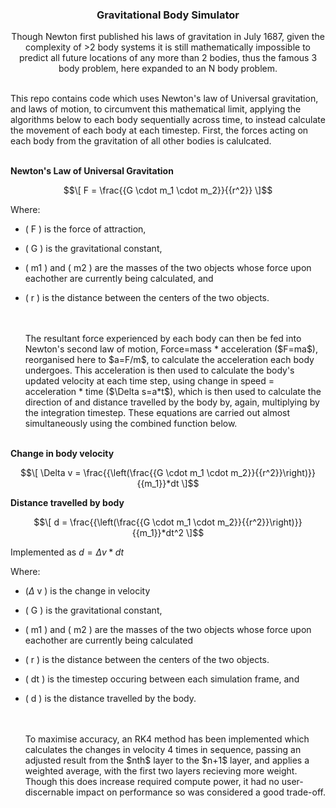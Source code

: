 <h3 align="center">Gravitational Body Simulator</h3>

  <p align="center">
    Though Newton first published his laws of gravitation in July 1687, given the complexity of >2 body systems it is still mathematically impossible to predict all future locations of any more than 2 bodies, thus the famous 3 body problem, 
    here expanded to an N body problem. 
    <br />
    <br />
  </p>
  
  <p align="left">
        This repo contains code which uses Newton's law of Universal gravitation, and laws of motion, to circumvent this mathematical limit, applying the algorithms below to each body sequentially across time, to instead calculate the movement of each body at each timestep. First, the forces acting on each body from the gravitation of all other bodies is calulcated.
    <br />
   <br />
   </p>
    
**Newton's Law of Universal Gravitation**

```math
\[ F = \frac{{G \cdot m_1 \cdot m_2}}{{r^2}} \]
```
Where:
- \( F \) is the force of attraction,
- \( G \) is the gravitational constant,
- \( m1 \) and \( m2 \) are the masses of the two objects whose force upon eachother are currently being calculated, and
- \( r \) is the distance between the centers of the two objects.

  <p align="left">
    <br />
      <br />
        The resultant force experienced by each body can then be fed into Newton's second law of motion, Force=mass * acceleration ($F=ma$), reorganised here to $a=F/m$, to calculate the acceleration each body undergoes. This acceleration is then used to calculate the body's updated velocity at each time step, using change in speed = acceleration * time ($\Delta s=a*t$), which is then used to calculate the direction of and distance travelled by the body by, again, multiplying by the integration timestep. These equations are carried out almost simultaneously using the combined function below.
    <br />
    <br />
   </p>
**Change in body velocity**

```math
\[ \Delta v = \frac{{\left(\frac{{G \cdot m_1 \cdot m_2}}{{r^2}}\right)}}{{m_1}}*dt \]
```

**Distance travelled by body**
```math
\[ d = \frac{{\left(\frac{{G \cdot m_1 \cdot m_2}}{{r^2}}\right)}}{{m_1}}*dt^2 \]
```
Implemented as $d = \Delta v * dt$

Where:
- \($\Delta$ v \) is the change in velocity
- \( G \) is the gravitational constant,
- \( m1 \) and \( m2 \) are the masses of the two objects whose force upon eachother are currently being calculated
- \( r \) is the distance between the centers of the two objects.
- \( dt \) is the timestep occuring between each simulation frame, and
- \( d \) is the distance travelled by the body.

  <p align="left">
    <br />
      <br />
        To maximise accuracy, an RK4 method has been implemented which calculates the changes in velocity 4 times in sequence, passing an adjusted result from the $nth$ layer to the $n+1$ layer, and applies a weighted average, with the first two layers recieving more weight. Though this does increase required compute power, it had no user-discernable impact on performance so was considered a good trade-off.
    <br />
    <br />
   </p>
</div>

